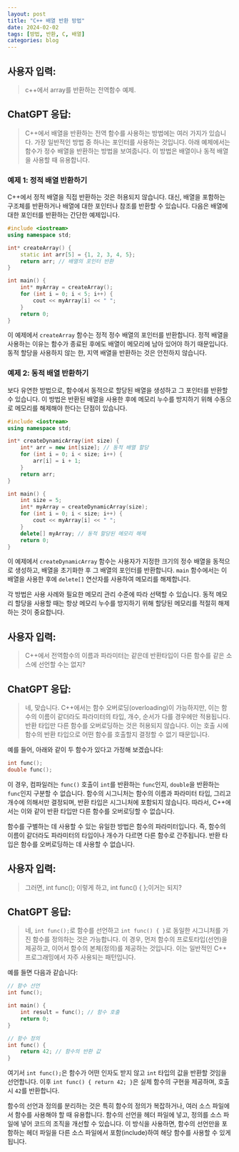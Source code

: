 ```yaml
---
layout: post
title: "C++ 배열 반환 방법"
date: 2024-02-02
tags: [방법, 반환, C, 배열]
categories: blog
---
```


## 사용자 입력:
> c++에서 array를 반환하는 전역함수 예제.

## ChatGPT 응답:
> C++에서 배열을 반환하는 전역 함수를 사용하는 방법에는 여러 가지가 있습니다. 가장 일반적인 방법 중 하나는 포인터를 사용하는 것입니다. 아래 예제에서는 함수가 정수 배열을 반환하는 방법을 보여줍니다. 이 방법은 배열이나 동적 배열을 사용할 때 유용합니다.

### 예제 1: 정적 배열 반환하기

C++에서 정적 배열을 직접 반환하는 것은 허용되지 않습니다. 대신, 배열을 포함하는 구조체를 반환하거나 배열에 대한 포인터나 참조를 반환할 수 있습니다. 다음은 배열에 대한 포인터를 반환하는 간단한 예제입니다.

```cpp
#include <iostream>
using namespace std;

int* createArray() {
    static int arr[5] = {1, 2, 3, 4, 5};
    return arr; // 배열의 포인터 반환
}

int main() {
    int* myArray = createArray();
    for (int i = 0; i < 5; i++) {
        cout << myArray[i] << " ";
    }
    return 0;
}
```

이 예제에서 `createArray` 함수는 정적 정수 배열의 포인터를 반환합니다. 정적 배열을 사용하는 이유는 함수가 종료된 후에도 배열이 메모리에 남아 있어야 하기 때문입니다. 동적 할당을 사용하지 않는 한, 지역 배열을 반환하는 것은 안전하지 않습니다.

### 예제 2: 동적 배열 반환하기

보다 유연한 방법으로, 함수에서 동적으로 할당된 배열을 생성하고 그 포인터를 반환할 수 있습니다. 이 방법은 반환된 배열을 사용한 후에 메모리 누수를 방지하기 위해 수동으로 메모리를 해제해야 한다는 단점이 있습니다.

```cpp
#include <iostream>
using namespace std;

int* createDynamicArray(int size) {
    int* arr = new int[size]; // 동적 배열 할당
    for (int i = 0; i < size; i++) {
        arr[i] = i + 1;
    }
    return arr;
}

int main() {
    int size = 5;
    int* myArray = createDynamicArray(size);
    for (int i = 0; i < size; i++) {
        cout << myArray[i] << " ";
    }
    delete[] myArray; // 동적 할당된 메모리 해제
    return 0;
}
```

이 예제에서 `createDynamicArray` 함수는 사용자가 지정한 크기의 정수 배열을 동적으로 생성하고, 배열을 초기화한 후 그 배열의 포인터를 반환합니다. `main` 함수에서는 이 배열을 사용한 후에 `delete[]` 연산자를 사용하여 메모리를 해제합니다.

각 방법은 사용 사례와 필요한 메모리 관리 수준에 따라 선택할 수 있습니다. 동적 메모리 할당을 사용할 때는 항상 메모리 누수를 방지하기 위해 할당된 메모리를 적절히 해제하는 것이 중요합니다.

## 사용자 입력:
> C++에서 전역함수의 이름과 파라미터는 같은데  반환타입이 다른 함수를 같은 소스에 선언할 수는 없지?

## ChatGPT 응답:
> 네, 맞습니다. C++에서는 함수 오버로딩(overloading)이 가능하지만, 이는 함수의 이름이 같더라도 파라미터의 타입, 개수, 순서가 다를 경우에만 적용됩니다. 반환 타입만 다른 함수를 오버로딩하는 것은 허용되지 않습니다. 이는 호출 시에 함수의 반환 타입으로 어떤 함수를 호출할지 결정할 수 없기 때문입니다.

예를 들어, 아래와 같이 두 함수가 있다고 가정해 보겠습니다:

```cpp
int func();
double func();
```

이 경우, 컴파일러는 `func()` 호출이 `int`를 반환하는 `func`인지, `double`을 반환하는 `func`인지 구분할 수 없습니다. 함수의 시그니처는 함수의 이름과 파라미터 타입, 그리고 개수에 의해서만 결정되며, 반환 타입은 시그니처에 포함되지 않습니다. 따라서, C++에서는 이와 같이 반환 타입만 다른 함수를 오버로딩할 수 없습니다.

함수를 구별하는 데 사용할 수 있는 유일한 방법은 함수의 파라미터입니다. 즉, 함수의 이름이 같더라도 파라미터의 타입이나 개수가 다르면 다른 함수로 간주됩니다. 반환 타입은 함수를 오버로딩하는 데 사용할 수 없습니다.

## 사용자 입력:
> 그러면, int func(); 이렇게 하고, int func() { };이거는 되지?

## ChatGPT 응답:
> 네, `int func();`로 함수를 선언하고 `int func() { }`로 동일한 시그니처를 가진 함수를 정의하는 것은 가능합니다. 이 경우, 먼저 함수의 프로토타입(선언)을 제공하고, 이어서 함수의 본체(정의)를 제공하는 것입니다. 이는 일반적인 C++ 프로그래밍에서 자주 사용되는 패턴입니다.

예를 들면 다음과 같습니다:

```cpp
// 함수 선언
int func();

int main() {
    int result = func(); // 함수 호출
    return 0;
}

// 함수 정의
int func() {
    return 42; // 함수의 반환 값
}
```

여기서 `int func();`은 함수가 어떤 인자도 받지 않고 `int` 타입의 값을 반환할 것임을 선언합니다. 이후 `int func() { return 42; }`은 실제 함수의 구현을 제공하며, 호출 시 `42`를 반환합니다.

함수의 선언과 정의를 분리하는 것은 특히 함수의 정의가 복잡하거나, 여러 소스 파일에서 함수를 사용해야 할 때 유용합니다. 함수의 선언을 헤더 파일에 넣고, 정의를 소스 파일에 넣어 코드의 조직을 개선할 수 있습니다. 이 방식을 사용하면, 함수의 선언만을 포함하는 헤더 파일을 다른 소스 파일에서 포함(include)하여 해당 함수를 사용할 수 있게 됩니다.


